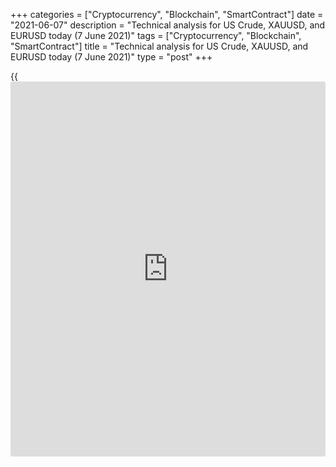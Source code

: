 +++
categories = ["Cryptocurrency", "Blockchain", "SmartContract"]
date = "2021-06-07"
description = "Technical analysis for US Crude, XAUUSD, and EURUSD today (7 June 2021)"
tags = ["Cryptocurrency", "Blockchain", "SmartContract"]
title = "Technical analysis for US Crude, XAUUSD, and EURUSD today (7 June 2021)"
type = "post"
+++

{{<iframe id="large-banner" src="https://www.bounty.group/#slide=12.0" width="100%" height="600" scrolling="no" style="border: 0px solid rgb(216, 221, 230); border-radius: 3px;">}}

2021-06-07

2021-06-07

Short-term analysis for oil, gold, and EURUSD for 07.06.2021Alex
Rodionov

I welcome my fellow traders! I have made a price forecast for US Crude,
XAUUSD, and EURUSD using a combination of margin zones methodology and
technical analysis. Based on the market analysis, I suggest entry
signals for intraday traders.

After updating the local high on Friday and reaching the Gold Zone 69.73
- 69.46, the oil price is now trading in the correction.

The article covers the following subjects:

## Oil price forecast for today: USCrude analysis

After updating the local high on Friday and reaching the Gold Zone 69.73
- 69.46, the oil price is now trading in the correction. The probable
target of the correction is the test of the Additional Zone 68.51 -
68.38. After testing the Additional Zone, look for purchases according
to the pattern with a target at the day's high.

If the Gold Zone is broken out, the next trend target will be Target
Zone 2 72.64 - 72.11.

### [USCrude][1] trading ideas for today:

Buy according to the pattern in Additional Zone 68.51 - 68.38.
TakeProfit: 69.81. StopLoss: according to the pattern rules.

* * *

## Gold price forecast for today: XAUUSD analysis

On Friday, gold price broke out the Intermediary Zone 1880 - 1878 and
the short-term trend reversed up. However, the medium-term chart shows a
medium-term downtrend. As a result, there was a clash of interests
between short-term buyers and medium-term sellers.

In this situation, I recommend waiting for the test of the key support
1873 - 1871 and looking for a buy pattern. If the pattern does not
appear, but a breakout of the zone occurs, then go back to sales.

### [XAUUSD][2] trading ideas for today:

Buy according to the pattern in Intermediary Zone 1873 - 1871.
TakeProfit: 1895. StopLoss: according to the pattern rules.

* * *

## Euro/Dollar forecast for today: EURUSD analysis

Last week, a short-term euro downtrend continued. Also, a “1-2-3” sell
pattern was formed in the Intermediary Zone 1.2229 - 1.2220.

On Friday, the price corrected to this pattern. The price tested the
resistance level of 1.2173.

Today, look for sales from level 1.2173, as well as from the
Intermediary Zone 1.2200 - 1.2192. The target for sales will be the
lower Target Zone 1.2090 - 1.2072.

### [EURUSD][3] trading ideas for today:

Sell according to the pattern in the zone of 1.2200 - 1.2173.
TakeProfit: Target Zone 1.2090 - 1.2072. StopLoss: according to the
pattern rules.

* * *

P.S. Did you like my article? Share it in social networks: it will be
the best “thank you" :)

Ask me questions and comment below. I’ll be glad to answer your
questions and give necessary explanations.

 **Useful links:**

  * I recommend trying to trade with a reliable broker [here][4]. The system allows you to trade by yourself or copy successful traders from all across the globe.
  * Use my promo-code BLOG for getting deposit bonus 50% on LiteForex platform. Just enter this code in the appropriate field while [depositing][5] your trading account.
  * Telegram chat for traders: <t.me/liteforexengchat>. We are sharing the signals and trading experience
  * Telegram channel with high-quality analytics, Forex reviews, training articles, and other useful things for traders <t.me/liteforex>

## Price chart of USCrude in real time mode

The content of this article reflects the author’s opinion and does not
necessarily reflect the official position of LiteForex. The material
published on this page is provided for informational purposes only and
should not be considered as the provision of investment advice for the
purposes of Directive 2004/39/EC.

Rate this article:

{{value}}

( {{count}} {{title}} )

   1. my.liteforex.com/trading?type=oil
   2. my.liteforex.com/trading/chart?symbol=XAUUSD&returnUrl=true
   3. my.liteforex.com/trading/chart?symbol=EURUSD&returnUrl=true
   4. my.liteforex.com/?category=analysts-opinions&slug=short-term-analysis-for-oil-gold-and-eurusd-for-07062021&openPopup=%2Fregistration%2Fpopup&utm_source=blog&utm_medium=article&utm_campaign=bonus
   5. my.liteforex.com/deposit/?category=analysts-opinions&slug=short-term-analysis-for-oil-gold-and-eurusd-for-07062021&promo_code=BLOG&utm_source=blog&utm_medium=article&utm_campaign=bonus